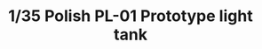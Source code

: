 ---
layout: product
title: "1/35 Polish PL-01 Prototype light tank"
price: "5300" 
desc: "Maketa"
img_path: "/assets/img/TAKO2127.jpg"
brand: "N/A"
available: true
special_offer: false
new: true
soon: false
cat: "010000"
subcat: "010200"
subsubcat: "0N/A"
sifra: "TAKO2127"
popular: true
---